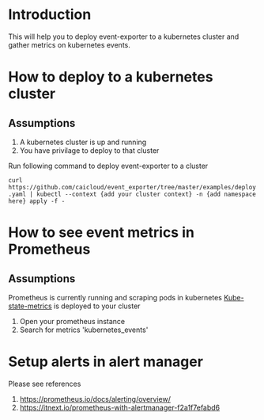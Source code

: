 # Introduction
This will help you to deploy event-exporter to a kubernetes cluster and gather metrics on kubernetes events.

# How to deploy to a kubernetes cluster
## Assumptions
1. A kubernetes cluster is up and running
2. You have privilage to deploy to that cluster

Run following command to deploy event-exporter to a cluster

`curl https://github.com/caicloud/event_exporter/tree/master/examples/deploy.yaml | kubectl --context {add your cluster context} -n {add namespace here} apply -f -`

# How to see event metrics in Prometheus

## Assumptions
Prometheus is currently running and scraping pods in kubernetes
[Kube-state-metrics](https://github.com/kubernetes/kube-state-metrics) is deployed to your cluster

1. Open your prometheus instance
2. Search for metrics 'kubernetes_events'

# Setup alerts in alert manager

Please see references
1. https://prometheus.io/docs/alerting/overview/
2. https://itnext.io/prometheus-with-alertmanager-f2a1f7efabd6


